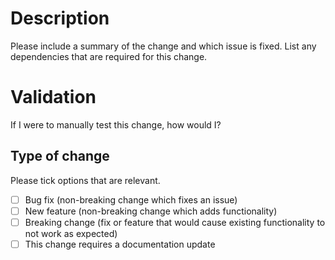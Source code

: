 # Description

Please include a summary of the change and which issue is fixed. List any dependencies that are required for this change.

# Validation

If I were to manually test this change, how would I?

## Type of change

Please tick options that are relevant.

- [ ] Bug fix (non-breaking change which fixes an issue)
- [ ] New feature (non-breaking change which adds functionality)
- [ ] Breaking change (fix or feature that would cause existing functionality to not work as expected)
- [ ] This change requires a documentation update
